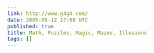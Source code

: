 ```yaml
---
link: http://www.g4g4.com/
date: 2005-05-12 17:08 UTC
published: true
title: Math, Puzzles, Magic, Mazes, Illusions
tags: []
---
```



